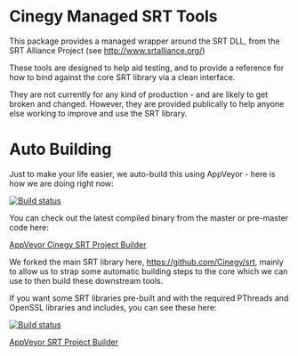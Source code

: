 # Cinegy Managed SRT Tools 

This package provides a managed wrapper around the SRT DLL, from the SRT Alliance Project (see http://www.srtalliance.org/)

These tools are designed to help aid testing, and to provide a reference for how to bind against the core SRT library via a clean interface.

They are not currently for any kind of production - and are likely to get broken and changed. However, they are provided publically to help anyone else working to improve and use the SRT library.

# Auto Building

Just to make your life easier, we auto-build this using AppVeyor - here is how we are doing right now: 

[![Build status](https://ci.appveyor.com/api/projects/status/fixme/branch/master?svg=true)](https://ci.appveyor.com/project/cinegy/cinegy.srt/branch/master)

You can check out the latest compiled binary from the master or pre-master code here:

[AppVeyor Cinegy SRT Project Builder](https://ci.appveyor.com/project/cinegy/cinegy.srt/build/artifacts)

We forked the main SRT library here, https://github.com/Cinegy/srt, mainly to allow us to strap some automatic building steps to the core which we can use to then build these downstream tools.

If you want some SRT libraries pre-built and with the required PThreads and OpenSSL libraries and includes, you can see these here:

[![Build status](https://ci.appveyor.com/api/projects/status/ko7tpaaxyn4d5dnt?svg=true)](https://ci.appveyor.com/project/cinegy/srt)

[AppVeyor SRT Project Builder](https://ci.appveyor.com/project/cinegy/srt/build/artifacts)